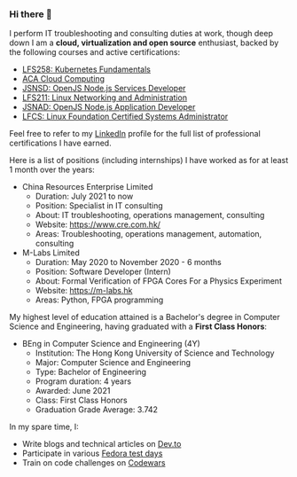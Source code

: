 ### Hi there 👋

I perform IT troubleshooting and consulting duties at work, though deep down I am a **cloud, virtualization and open source** enthusiast, backed by the following courses and active certifications:

- [LFS258: Kubernetes Fundamentals](https://www.credly.com/badges/d9057e25-cba9-428d-9507-13444df7d24c)
- [ACA Cloud Computing](https://xuecdn2.aliyunedu.net/img_48b78ec5c60e30e5547eb7a3b16d4523.png)
- [JSNSD: OpenJS Node.js Services Developer](https://www.credly.com/badges/8cb25f58-4d9b-4511-a535-4021ce7c9c2c)
- [LFS211: Linux Networking and Administration](https://www.credly.com/badges/7d544cbc-639f-4faf-b8c0-5ca18516133b)
- [JSNAD: OpenJS Node.js Application Developer](https://www.credly.com/badges/ae2d70bc-0d1f-43e4-b630-943548a3b5ac)
- [LFCS: Linux Foundation Certified Systems Administrator](https://www.credly.com/badges/c4937ae9-2fe5-41cf-a054-ad052f78361e)

Feel free to refer to my [LinkedIn](https://www.linkedin.com/in/donaldsebleung/) profile for the full list of professional certifications I have earned.

Here is a list of positions (including internships) I have worked as for at least 1 month over the years:

- China Resources Enterprise Limited
  - Duration: July 2021 to now
  - Position: Specialist in IT consulting
  - About: IT troubleshooting, operations management, consulting
  - Website: https://www.cre.com.hk/
  - Areas: Troubleshooting, operations management, automation, consulting
- M-Labs Limited
  - Duration: May 2020 to November 2020 - 6 months
  - Position: Software Developer (Intern)
  - About: Formal Verification of FPGA Cores For a Physics Experiment
  - Website: https://m-labs.hk
  - Areas: Python, FPGA programming

My highest level of education attained is a Bachelor's degree in Computer Science and Engineering, having graduated with a **First Class Honors**:

- BEng in Computer Science and Engineering (4Y)
  - Institution: The Hong Kong University of Science and Technology
  - Major: Computer Science and Engineering
  - Type: Bachelor of Engineering
  - Program duration: 4 years
  - Awarded: June 2021
  - Class: First Class Honors
  - Graduation Grade Average: 3.742

In my spare time, I:

- Write blogs and technical articles on [Dev.to](https://dev.to/donaldsebleung)
- Participate in various [Fedora test days](https://badges.fedoraproject.org/user/donaldsebleung)
- Train on code challenges on [Codewars](https://www.codewars.com/users/donaldsebleung)

<!--
**DonaldKellett/DonaldKellett** is a ✨ _special_ ✨ repository because its `README.md` (this file) appears on your GitHub profile.

Here are some ideas to get you started:

- 🔭 I’m currently working on ...
- 🌱 I’m currently learning ...
- 👯 I’m looking to collaborate on ...
- 🤔 I’m looking for help with ...
- 💬 Ask me about ...
- 📫 How to reach me: ...
- 😄 Pronouns: ...
- ⚡ Fun fact: ...
-->
